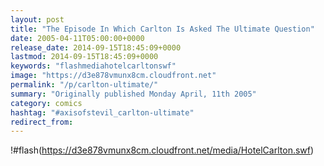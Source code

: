 ```yaml
---
layout: post
title: "The Episode In Which Carlton Is Asked The Ultimate Question"
date: 2005-04-11T05:00:00+0000
release_date: 2014-09-15T18:45:09+0000
lastmod: 2014-09-15T18:45:09+0000
keywords: "flashmediahotelcarltonswf"
image: "https://d3e878vmunx8cm.cloudfront.net"
permalink: "/p/carlton-ultimate/"
summary: "Originally published Monday April, 11th 2005"
category: comics
hashtag: "#axisofstevil_carlton-ultimate"
redirect_from:
---
```


!#flash(https://d3e878vmunx8cm.cloudfront.net/media/HotelCarlton.swf)
